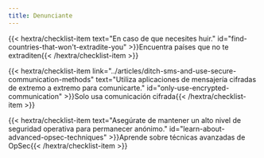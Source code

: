 ```yaml
---
title: Denunciante
---
```

{{< hextra/checklist-item text="En caso de que necesites huir." id="find-countries-that-won't-extradite-you" >}}Encuentra países que no te extraditen{{< /hextra/checklist-item >}}

{{< hextra/checklist-item link="../articles/ditch-sms-and-use-secure-communication-methods" text="Utiliza aplicaciones de mensajería cifradas de extremo a extremo para comunicarte." id="only-use-encrypted-communication" >}}Solo usa comunicación cifrada{{< /hextra/checklist-item >}}

{{< hextra/checklist-item text="Asegúrate de mantener un alto nivel de seguridad operativa para permanecer anónimo." id="learn-about-advanced-opsec-techniques" >}}Aprende sobre técnicas avanzadas de OpSec{{< /hextra/checklist-item >}}
